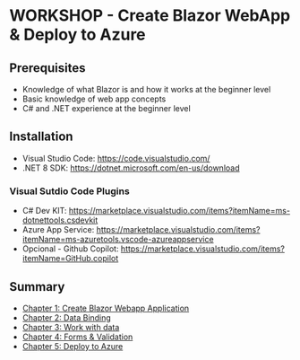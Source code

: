 # WORKSHOP - Create Blazor WebApp & Deploy to Azure

## Prerequisites

- Knowledge of what Blazor is and how it works at the beginner level
- Basic knowledge of web app concepts
- C# and .NET experience at the beginner level

## Installation

- Visual Studio Code: https://code.visualstudio.com/
- .NET 8 SDK: https://dotnet.microsoft.com/en-us/download

### Visual Sutdio Code Plugins

- C# Dev KIT: https://marketplace.visualstudio.com/items?itemName=ms-dotnettools.csdevkit
- Azure App Service: https://marketplace.visualstudio.com/items?itemName=ms-azuretools.vscode-azureappservice
- Opcional - Github Copilot:  https://marketplace.visualstudio.com/items?itemName=GitHub.copilot

## Summary
- [Chapter 1: Create Blazor Webapp Application](chapter-1.md)
- [Chapter 2: Data Binding](chapter-2.md)
- [Chapter 3: Work with data](chapter-3.md)
- [Chapter 4: Forms & Validation](chapter-4.md)
- [Chapter 5: Deploy to Azure](chapter-5.md)

